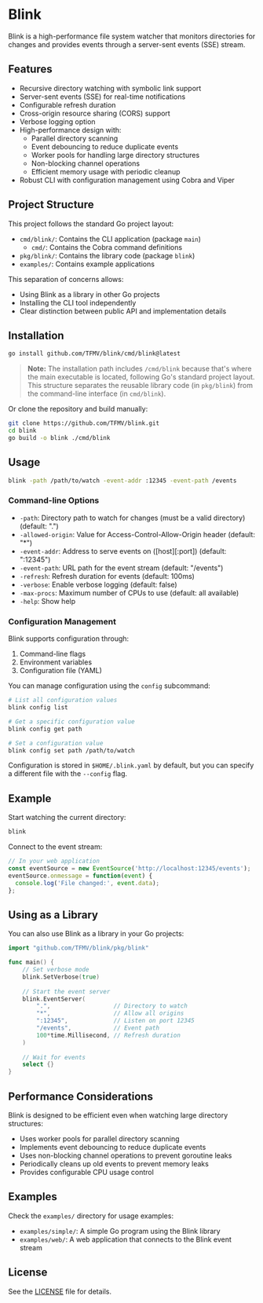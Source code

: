 # Blink

Blink is a high-performance file system watcher that monitors directories for changes and provides events through a server-sent events (SSE) stream.

## Features

- Recursive directory watching with symbolic link support
- Server-sent events (SSE) for real-time notifications
- Configurable refresh duration
- Cross-origin resource sharing (CORS) support
- Verbose logging option
- High-performance design with:
  - Parallel directory scanning
  - Event debouncing to reduce duplicate events
  - Worker pools for handling large directory structures
  - Non-blocking channel operations
  - Efficient memory usage with periodic cleanup
- Robust CLI with configuration management using Cobra and Viper

## Project Structure

This project follows the standard Go project layout:

- `cmd/blink/`: Contains the CLI application (package `main`)
  - `cmd/`: Contains the Cobra command definitions
- `pkg/blink/`: Contains the library code (package `blink`)
- `examples/`: Contains example applications

This separation of concerns allows:

- Using Blink as a library in other Go projects
- Installing the CLI tool independently
- Clear distinction between public API and implementation details

## Installation

```bash
go install github.com/TFMV/blink/cmd/blink@latest
```

> **Note:** The installation path includes `/cmd/blink` because that's where the main executable is located, following Go's standard project layout. This structure separates the reusable library code (in `pkg/blink`) from the command-line interface (in `cmd/blink`).

Or clone the repository and build manually:

```bash
git clone https://github.com/TFMV/blink.git
cd blink
go build -o blink ./cmd/blink
```

## Usage

```bash
blink -path /path/to/watch -event-addr :12345 -event-path /events
```

### Command-line Options

- `-path`: Directory path to watch for changes (must be a valid directory) (default: ".")
- `-allowed-origin`: Value for Access-Control-Allow-Origin header (default: "*")
- `-event-addr`: Address to serve events on ([host][:port]) (default: ":12345")
- `-event-path`: URL path for the event stream (default: "/events")
- `-refresh`: Refresh duration for events (default: 100ms)
- `-verbose`: Enable verbose logging (default: false)
- `-max-procs`: Maximum number of CPUs to use (default: all available)
- `-help`: Show help

### Configuration Management

Blink supports configuration through:

1. Command-line flags
2. Environment variables
3. Configuration file (YAML)

You can manage configuration using the `config` subcommand:

```bash
# List all configuration values
blink config list

# Get a specific configuration value
blink config get path

# Set a configuration value
blink config set path /path/to/watch
```

Configuration is stored in `$HOME/.blink.yaml` by default, but you can specify a different file with the `--config` flag.

## Example

Start watching the current directory:

```bash
blink
```

Connect to the event stream:

```javascript
// In your web application
const eventSource = new EventSource('http://localhost:12345/events');
eventSource.onmessage = function(event) {
  console.log('File changed:', event.data);
};
```

## Using as a Library

You can also use Blink as a library in your Go projects:

```go
import "github.com/TFMV/blink/pkg/blink"

func main() {
    // Set verbose mode
    blink.SetVerbose(true)
    
    // Start the event server
    blink.EventServer(
        ".",                  // Directory to watch
        "*",                  // Allow all origins
        ":12345",             // Listen on port 12345
        "/events",            // Event path
        100*time.Millisecond, // Refresh duration
    )
    
    // Wait for events
    select {}
}
```

## Performance Considerations

Blink is designed to be efficient even when watching large directory structures:

- Uses worker pools for parallel directory scanning
- Implements event debouncing to reduce duplicate events
- Uses non-blocking channel operations to prevent goroutine leaks
- Periodically cleans up old events to prevent memory leaks
- Provides configurable CPU usage control

## Examples

Check the `examples/` directory for usage examples:

- `examples/simple/`: A simple Go program using the Blink library
- `examples/web/`: A web application that connects to the Blink event stream

## License

See the [LICENSE](LICENSE) file for details.
